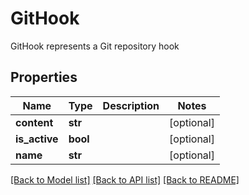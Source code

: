# GitHook

GitHook represents a Git repository hook

## Properties
Name | Type | Description | Notes
------------ | ------------- | ------------- | -------------
**content** | **str** |  | [optional] 
**is_active** | **bool** |  | [optional] 
**name** | **str** |  | [optional] 

[[Back to Model list]](../README.md#documentation-for-models) [[Back to API list]](../README.md#documentation-for-api-endpoints) [[Back to README]](../README.md)


